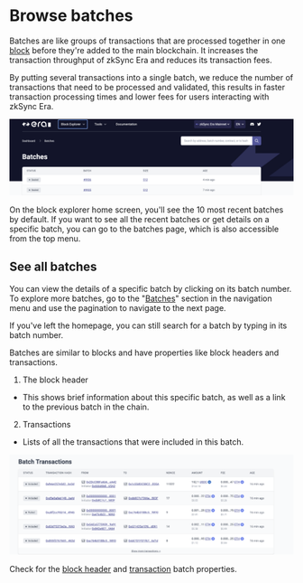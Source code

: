 # Browse batches

Batches are like groups of transactions that are processed together in one [block](../../../dev/developer-guides/transactions/blocks.md#blocks) before they're added to the main blockchain. It increases the transaction throughput of zkSync Era and reduces its transaction fees.

By putting several transactions into a single batch, we reduce the number of transactions that need to be processed and validated, this results in faster transaction processing times and lower fees for users interacting with zkSync Era.

![Browse batches!](../../../assets/images/batches.png "View batches on zkSync")

On the block explorer home screen, you'll see the 10 most recent batches by default. If you want to see all the recent batches or get details on a specific batch, you can go to the batches page, which is also accessible from the top menu.

## See all batches

You can view the details of a specific batch by clicking on its batch number. To explore more batches, go to the "[Batches](https://explorer.zksync.io/batches/)" section in the navigation menu and use the pagination to navigate to the next page. 

If you've left the homepage, you can still search for a batch by typing in its batch number. 

Batches are similar to blocks and have properties like block headers and transactions.

1. The block header

- This shows brief information about this specific batch, as well as a link to the previous batch in the chain.

2. Transactions

- Lists of all the transactions that were included in this batch.

![Batches transactions!](../../../assets/images/batches-trx.png "View batches transactions")

Check for the [block header](./block-view.md#block-headers) and [transaction](./block-view.md#transactions) batch properties.
